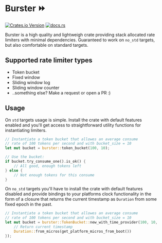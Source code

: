 # Burster ⏩

[![Crates.io Version](https://img.shields.io/crates/v/burster?style=flat-square)](https://crates.io/crates/burster)
[![docs.rs](https://img.shields.io/docsrs/burster?style=flat-square)](https://docs.rs/burster/latest/burster/)


Burster is a high quality and lightweigh crate providing stack allocated rate limiters with minimal dependencies.
Guaranteed to work on `no_std` targets, but also comfortable on standard targets.

## Supported rate limiter types

- Token bucket
- Fixed window
- Sliding window log
- Sliding window counter
- ..something else? Make a request or open a PR :)

## Usage

On `std` targets usage is simple. Install the crate with default features enabled and
you'll get access to straightforward utility functions for instantiating limiters.

```rust
// Instantiate a token bucket that allowes an average consume
// rate of 100 tokens per second and with bucket_size = 10
let mut bucket = burster::token_bucket(100, 10);

// Use the bucket:
if bucket.try_consume_one().is_ok() {
    // All good, enough tokens left
} else {
    // Not enough tokens for this consume
}
```

On `no_std` targets you'll have to install the crate with default features disabled and
provide bindings to your platforms clock functionality in the form of a closure that returns
the current timestamp as `Duration` from some fixed epoch in the past.

```rust
// Instantiate a token bucket that allowes an average consume
// rate of 100 tokens per second and with bucket_size = 10
let mut bucket = burster::TokenBucket::new_with_time_provider(100, 10, || {
    // Return current timestamp
    Duration::from_micros(get_platform_micros_from_boot())
});
```
